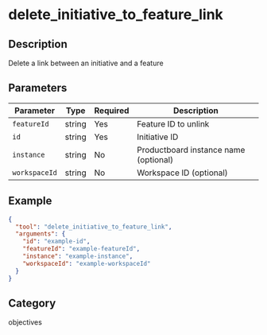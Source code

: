 # delete_initiative_to_feature_link

## Description
Delete a link between an initiative and a feature

## Parameters

| Parameter | Type | Required | Description |
|-----------|------|----------|-------------|
| `featureId` | string | Yes | Feature ID to unlink |
| `id` | string | Yes | Initiative ID |
| `instance` | string | No | Productboard instance name (optional) |
| `workspaceId` | string | No | Workspace ID (optional) |

## Example

```json
{
  "tool": "delete_initiative_to_feature_link",
  "arguments": {
    "id": "example-id",
    "featureId": "example-featureId",
    "instance": "example-instance",
    "workspaceId": "example-workspaceId"
  }
}
```

## Category
objectives

